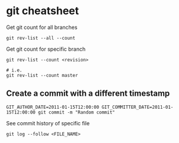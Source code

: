 # git cheatsheet

Get git count for all branches
```
git rev-list --all --count
```

Get git count for specific branch
```
git rev-list --count <revision>

# i.e.
git rev-list --count master
```

## Create a commit with a different timestamp
```
GIT_AUTHOR_DATE=2011-01-15T12:00:00 GIT_COMMITTER_DATE=2011-01-15T12:00:00 git commit -m "Random commit"
```

See commit history of specific file
```
git log --follow <FILE_NAME>
```
